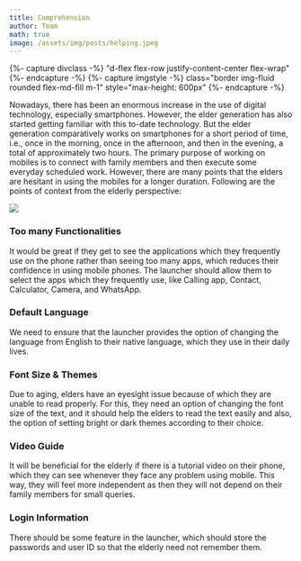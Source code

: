 ```yaml
---
title: Comprehension
author: Team
math: true
image: /assets/img/posts/helping.jpeg
---
```


{%- capture divclass -%}
    "d-flex flex-row justify-content-center flex-wrap"
{%- endcapture -%}
{%- capture imgstyle -%}
    class="border img-fluid rounded flex-md-fill m-1" style="max-height: 600px"
{%- endcapture -%}

Nowadays, there has been an enormous increase in the use of digital technology, especially smartphones. However, the elder generation has also started getting familiar with this to-date technology. But the elder generation comparatively works on smartphones for a short period of time, i.e., once in the morning, once in the afternoon, and then in the evening, a total of approximately two hours. The primary purpose of working on mobiles is to connect with family members and then execute some everyday scheduled work. However, there are many points that the elders are hesitant in using the mobiles for a longer duration. Following are the points of context from the elderly perspective:

<div class={{ divclass }}>
<img src="{{ "/assets/img/posts/comprehension.jpg" | relative_url }}" {{ imgstyle }}>
</div>

### Too many Functionalities

It would be great if they get to see the applications which they frequently use on the phone rather than seeing too many apps, which reduces their confidence in using mobile phones. The launcher should allow them to select the apps which they frequently use, like Calling app, Contact, Calculator, Camera, and WhatsApp.

### Default Language

We need to ensure that the launcher provides the option of changing the language from English to their native language, which they use in their daily lives. 

### Font Size & Themes

Due to aging, elders have an eyesight issue because of which they are unable to read properly. For this, they need an option of changing the font size of the text, and it should help the elders to read the text easily and also, the option of setting bright or dark themes according to their choice.

### Video Guide

It will be beneficial for the elderly if there is a tutorial video on their phone, which they can see whenever they face any problem using mobile. This way, they will feel more independent as then they will not depend on their family members for small queries.

### Login Information

There should be some feature in the launcher, which should store the passwords and user ID so that the elderly need not remember them.
